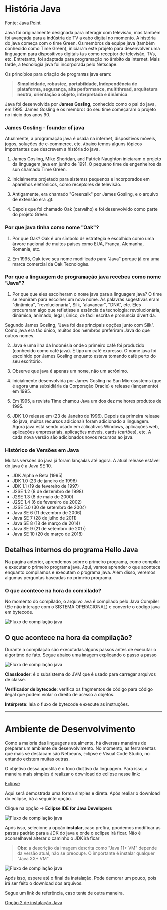 # História Java

Fonte: [Java Point](https://www.javatpoint.com/pt/hist%C3%B3ria-do-java)

Java foi originalmente designada para interagir com televisão, mas também foi avançada para a indústria de TV a cabo digital no momento. A história do java começa com o time Green. Os membros da equipe java (também conhecido como Time Green), iniciaram este projeto para desenvolver uma linguagem para dispositivos digitais tais como receptor de televisão, TVs, etc. Entretanto, foi adaptada para programação no âmbito da internet. Mais tarde, a tecnologia java foi incorporada pelo Netscape.

Os princípios para criação de programas java eram:

> **Simplicidade, robustez, portabilidade, Independência de plataforma, segurança, alta performance, multithread, arquitetura neutra, orientação a objeto, interpretada e dinâmica**. 

Java foi desenvolvida por **James Gosling**, conhecido como o pai do java, em 1995. James Gosling e os membros do seu time começaram o projeto no início dos anos 90.

### **James Gosling - founder of java**

Atualmente, a programação java é usada na internet, dispositivos móveis, jogos, soluções de e-commerce, etc. Abaixo temos alguns tópicos importantes que descrevem a história do java.

1) James Gosling, Mike Sheridan, and Patrick Naughton iniciaram o projeto da linguagem java em junho de 1991. O pequeno time de engenheiros da sun chamado Time Green.

2) Inicialmente projetado para sistemas pequenos e incorporados em aparelhos eletrônicos, como receptores de televisão.

3) Antigamente, era chamado "Greentalk" por James Gosling, e o arquivo de extensão era .gt.

4) Depois que foi chamado Oak (carvalho) e foi desenvolvido como parte do projeto Green.

### Por que java tinha como nome "Oak"?

1) Por que Oak? Oak é um símbolo de estratégia e escolhida como uma árvore nacional de muitos países como EUA, França, Alemanha, Romania, etc.

2) Em 1995, Oak teve seu nome modificado para "Java" porque já era uma marca comercial da Oak Tecnologias.

### Por que a linguagem de programação java recebeu como nome "Java"?

1) Por que que eles escolheram o nome java para a linguagem java? O time se reuniram para escolher um novo nome. As palavras sugestivas eram "dinâmica", "revolucionária", Silk, "alavancar", "DNA", etc. Eles procuraram algo que refletisse a essência da tecnologia: revolucionária, dinâmica, animado, legal, único, de fácil escrita e pronuncia divertida.

Segundo James Gosling, "Java foi das principais opções junto com Silk". Como java era tão único, muitos dos membros preferiram Java do que outros nomes.

2) Java é uma ilha da Indonésia onde o primeiro café foi produzido (conhecido como café java). É tipo um café expresso. O nome java foi escolhido por James Gosling enquanto estava tomando café perto do seu escritório.

3) Observe que java é apenas um nome, não um acrônimo.

4) Inicialmente desenvolvida por James Gosling na Sun Microsystems (que é agora uma subsidiária da Corporação Oracle) e release (lançamento) em 1995.

5) Em 1995, a revista Time chamou Java um dos dez melhores produtos de 1995.

6) JDK 1.0 release em (23 de Janeiro de 1996). Depois da primeira release do java, muitos recursos adicionais foram adicionado a linguagem. Agora java está sendo usado em aplicativos Windows, aplicações web, aplicações empresariais, aplicações móveis, cards (cartões), etc. A cada nova versão são adicionados novos recursos ao java.

### Histórico de Versões em Java

Muitas versões do java já foram lançadas até agora. A atual release estável do java é a Java SE 10.

- JDK Alpha e Beta (1995)
- JDK 1.0 (23 de janeiro de 1996)
- JDK 1.1 (19 de fevereiro de 1997)
- J2SE 1.2 (8 de dezembro de 1998)
- J2SE 1.3 (8 de maio de 2000)
- J2SE 1.4 (6 de fevereiro de 2002)
- J2SE 5.0 (30 de setembro de 2004)
- Java SE 6 (11 dezembro de 2006)
- Java SE 7 (28 de julho de 2011)
- Java SE 8 (18 de março de 2014)
- Java SE 9 (21 de setembro de 2017)
- Java SE 10 (20 de março de 2018)

## Detalhes internos do programa Hello Java

Na página anterior, aprendemos sobre o primeiro programa, como compilar e executar o primeiro programa java. Aqui, vamos aprender o que acontece enquanto compilamos e executam o programa java. Além disso, veremos algumas perguntas baseadas no primeiro programa.

### O que acontece na hora do compilado?

No momento do compilado, o arquivo java é compilado pelo Java Compiler (Ele não interage com o SISTEMA OPERACIONAL) e converte o código java em bytecode.

![Fluxo de compilação java](img/javacodecompile.png)

## O que acontece na hora da compilação?

Durante a compilação são executadas alguns passos antes de executar o algoritmo de fato. Segue abaixo uma imagem explicando o passo a passo

![Fluxo de compilação java](img/java-runtime-processing.png)


**Classloader**: é o subsistema do JVM que é usado para carregar arquivos de classe.

**Verificador de bytecode**: verifica os fragmentos de código para código ilegal que podem violar o direito de acesso a objetos.

**Intérprete**: leia o fluxo de bytecode e execute as instruções.

---

# Ambiente de Desenvolvimento

Como a maioria das linguagens atualmente, há diversas maneiras de preparar um ambiente de desenvolvimento. No momento, as ferramentas que mais se destacam são Netbeans, eclipse e Visual Code Studio, no entando existem muitas outras.

O objetivo dessa apostila é o foco didâtivo da linguagem. Para isso, a maneira mais simples é realizar o download do eclipse nesse link: 

[Eclipse](https://www.eclipse.org/downloads/download.php?file=/oomph/epp/2021-03/R/eclipse-inst-jre-win64.exe)

Aqui será demostrada uma forma simples e direta. Após realiar o download do eclipse, irá a seguinte opção. 
 
Clique na opção -> **Eclipse IDE for Java Developers**

![Fluxo de compilação java](img/eclipse.png)

Após isso, selecione a opção **instalar**, caso prefira, ppodemos modificar as pastas padrão para a JDK do java e onde o eclipse irá ficar. Não é aconselhavel alterar o caminho o JDK irá ficar
>**Obs:** a descrição da imagem descrita como "Java 11+ VM" depende da versão atual, não se preocupe. O importante é instalar qualquer "Java XX+ VM".

![Fluxo de compilação java](img/eclipse-install.png)

Após isso, espere até o final da instalação. Pode demorar um pouco, pois irá ser feito o download dos arquivos.

Segue um link de referência, caso tente de outra maneira.

[Opção 2 de instalação Java](https://www.guru99.com/install-java.html)